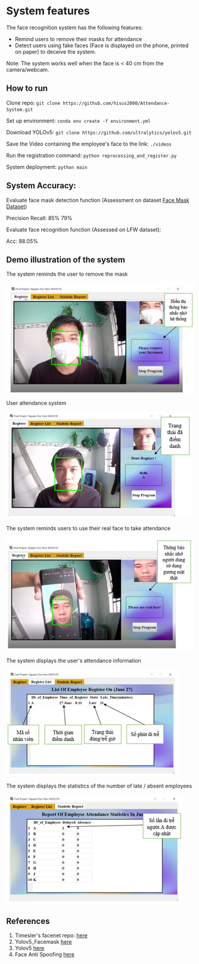 # System features

The face recognition system has the following features:
+ Remind users to remove their masks for attendance
+ Detect users using fake faces (Face is displayed on the phone, printed on paper) to deceive the system.

Note: The system works well when the face is < 40 cm from the camera/webcam.



## How to run
Clone repo:
`git clone https://github.com/hisus2000/Attendance-System.git `

Set up environment:
`conda env create -f environment.yml`

Download YOLOv5:
`git clone https://github.com/ultralytics/yolov5.git`

Save the Video containing the employee's face to the link: `./videos`

Run the registration command:
`python reprocessing_and_register.py`

System deployment:
`python main`

## System Accuracy:
Evaluate face mask detection function (Assessment on dataset [Face Mask Dataset](https://drive.google.com/drive/folders/1xllrPRw1Kg1kxbx4dmBMNSahn97G_ZV9?usp=sharing))

Precision Recall: 85% 79%

Evaluate face recognition function (Assessed on LFW dataset):

Acc: 88.05%

## Demo illustration of the system

The system reminds the user to remove the mask

![FaceMask](https://github.com/hisus2000/Attendance-System/blob/main/pic/FaceMask.jpg)

User attendance system

![FaceNoMask](https://github.com/hisus2000/Attendance-System/blob/main/pic/FaceNoMask.jpg)

The system reminds users to use their real face to take attendance

![FakeFace](https://github.com/hisus2000/Attendance-System/blob/main/pic/FakeFace.jpg)

The system displays the user's attendance information

![RegisterList](https://github.com/hisus2000/Attendance-System/blob/main/pic/RegisterList.jpg)

The system displays the statistics of the number of late / absent employees

![Report](https://github.com/hisus2000/Attendance-System/blob/main/pic/Report.jpg)

## References
1. Timesler's facenet repo: [here](https://github.com/timesler/facenet-pytorch)
2. Yolov5_Facemask [here](https://github.com/deepakat002/yolov5_facemask)
3. Yolov5 [here](https://github.com/ultralytics/yolov5)
4. Face Anti Spoofing [here](https://github.com/FaceGg/Face-Anti-Spoofing-RGB)

